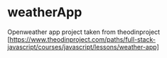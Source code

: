 # weatherApp
Openweather app project taken from theodinproject  [https://www.theodinproject.com/paths/full-stack-javascript/courses/javascript/lessons/weather-app]
